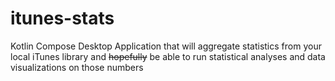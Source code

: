 # itunes-stats
Kotlin Compose Desktop Application that will aggregate statistics from your local iTunes library and ~~hopefully~~ be able to run statistical analyses and data visualizations
on those numbers

